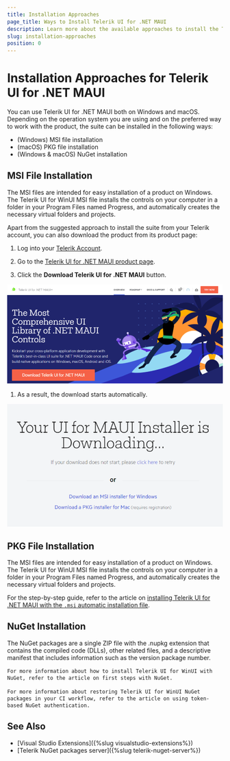 ```yaml
---
title: Installation Approaches
page_title: Ways to Install Telerik UI for .NET MAUI
description: Learn more about the available approaches to install the Telerik UI for .NET MAUI product files, assemblies, and controls on Windows and macOS by using the MSI or PKG files, or the Telerik NuGet server.
slug: installation-approaches
position: 0
---
```


# Installation Approaches for Telerik UI for .NET MAUI

You can use Telerik UI for .NET MAUI both on Windows and macOS. Depending on the operation system you are using and on the preferred way to work with the product, the suite can be installed in the following ways:

* (Windows) MSI file installation
* (macOS) PKG file installation
* (Windows & macOS) NuGet installation

## MSI File Installation

The MSI files are intended for easy installation of a product on Windows. The Telerik UI for WinUI MSI file installs the controls on your computer in a folder in your Program Files named Progress, and automatically creates the necessary virtual folders and projects.

Apart from the suggested approach to install the suite from your Telerik account, you can also download the product from its product page:

1. Log into your [Telerik Account](https://www.telerik.com/account/).

1. Go to the [Telerik UI for .NET MAUI product page](https://www.telerik.com/maui-ui).

1. Click the **Download Telerik UI for .NET MAUI** button.

  ![Telerik UI for .NET MAUI](images/download_maui.png)

1. As a result, the download starts automatically.

  ![Telerik UI for .NET MAUI](images/downloading-maui.png)

## PKG File Installation

The MSI files are intended for easy installation of a product on Windows. The Telerik UI for WinUI MSI file installs the controls on your computer in a folder in your Program Files named Progress, and automatically creates the necessary virtual folders and projects.

For the step-by-step guide, refer to the article on [installing Telerik UI for .NET MAUI with the `.msi` automatic installation file](link).

## NuGet Installation

The NuGet packages are a single ZIP file with the .nupkg extension that contains the compiled code (DLLs), other related files, and a descriptive manifest that includes information such as the version package number.

    For more information about how to install Telerik UI for WinUI with NuGet, refer to the article on first steps with NuGet.

    For more information about restoring Telerik UI for WinUI NuGet packages in your CI workflow, refer to the article on using token-based NuGet authentication.

## See Also

- [Visual Studio Extensions]({%slug visualstudio-extensions%})
- [Telerik NuGet packages server]({%slug telerik-nuget-server%})

